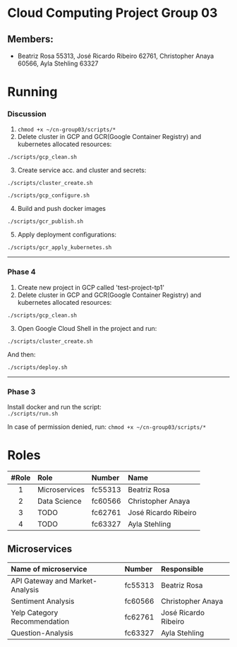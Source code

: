# Cloud Computing Project Group 03
## Members: 
- Beatriz Rosa 55313, José Ricardo Ribeiro 62761, Christopher Anaya 60566, Ayla Stehling 63327


# Running 
### Discussion
1. `chmod +x ~/cn-group03/scripts/*`
2. Delete cluster in GCP and GCR(Google Container Registry) and kubernetes allocated resources:

`./scripts/gcp_clean.sh`

3. Create service acc. and cluster and secrets:
   
`./scripts/cluster_create.sh`

`./scripts/gcp_configure.sh`

4. Build and push docker images

`./scripts/gcr_publish.sh`

5. Apply deployment configurations:

`./scripts/gcr_apply_kubernetes.sh`

-----------------------------------------------------
### Phase 4
1. Create new project in GCP called 'test-project-tp1'
2. Delete cluster in GCP and GCR(Google Container Registry) and kubernetes allocated resources:

`./scripts/gcp_clean.sh`

3. Open Google Cloud Shell in the project and run:

`./scripts/cluster_create.sh`

And then:

`./scripts/deploy.sh`

-----------------------------------------------------
### Phase 3
Install docker and run the script: \
`./scripts/run.sh` 

In case of permission denied, run:
`chmod +x ~/cn-group03/scripts/*`









# Roles
#Role | Role                                                  | Number  | Name            
 :--: |:----------------------------------------------------- | :------ |:---------------
1     | Microservices                                         | fc55313 | Beatriz Rosa     
2     | Data Science                                          | fc60566 | Christopher Anaya   
3     | TODO                                                  | fc62761 | José Ricardo Ribeiro 
4     | TODO                                                  | fc63327 | Ayla Stehling

## Microservices
 | Name of microservice                                  | Number  | Responsible            
 |:----------------------------------------------------- | :------ |:---------------
 | API Gateway and Market-Analysis                       | fc55313 | Beatriz Rosa     
 | Sentiment Analysis                                    | fc60566 | Christopher Anaya   
 | Yelp Category Recommendation                          | fc62761 | José Ricardo Ribeiro 
 | Question-Analysis                                     | fc63327 | Ayla Stehling

<!-- 
# Running (internal communication)
## Market Performance Service with GRPC example:
### Server:
$ pip install --upgrade pip

$ python -m venv venv

$ source venv/bin/activate

(venv) $ cd ~/cn-group03/app/microservices/market-performance


(venv) $ python -m pip install -r requirements.txt

$ python market-performance.py


### Client:
$ cd ~/cn-group03/app/microservices/market-performance

$ python

>>> import grpc

>>> from market_performance_pb2 import GetMainCategoriesRequest

>>> import market_performance_pb2_grpc

>>> channel= grpc.insecure_channel('localhost:50051')

>>> client=market_performance_pb2_grpc.MarketPerformanceServiceStub(channel)

>>> request= GetMainCategoriesRequest()

>>> client.GetMainCategories(request) -->
